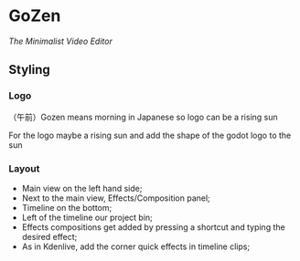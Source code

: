 # GoZen
*The Minimalist Video Editor*

## Styling

### Logo

（午前）Gozen means morning in Japanese so logo can be a rising sun

For the logo maybe a rising sun and add the shape of the godot logo to the sun

### Layout 

- Main view on the left hand side;
- Next to the main view, Effects/Composition panel;
- Timeline on the bottom;
- Left of the timeline our project bin;
- Effects compositions get added by pressing a shortcut and typing the desired effect;
- As in Kdenlive, add the corner quick effects in timeline clips;

